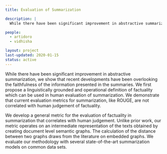 ```yaml
---
title: Evaluation of Summarization

description: |
  While there have been significant improvement in abstractive summarization, we show that recent developments have been overlooking the faithfulness of the information presented in the summaries. We first propose a linguistically grounded and operational definition of factuality which can be used in human evaluation of summarization. We demonstrate that current evaluation metrics for summarization, like ROUGE, are not correlated with human judgement of factuality. 

people:
  - artidoro
  - vidhisha

layout: project
last-updated: 2020-01-15
status: active
---
```

While there have been significant improvement in abstractive summarization, we show that recent developments have been overlooking the faithfulness of the information presented in the summaries. We first propose a linguistically grounded and operational definition of factuality which can be used in human evaluation of summarization. We demonstrate that current evaluation metrics for summarization, like ROUGE, are not correlated with human judgement of factuality. 

We develop a general metric for the evaluation of factuality in summarization that correlates with human judgement. Unlike prior work, our metric operates on an intermediate representation of the texts obtained by creating document level semantic graphs. The calculation of the distance between two graphs draws from the literature on embedded graphs. We evaluate our methodology with several state-of-the-art summarization models on common data sets.